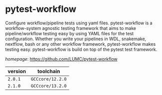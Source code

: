 # pytest-workflow

Configure workflow/pipeline tests using yaml files.  pytest-workflow is a workflow-system agnostic testing framework that aims to make pipeline/workflow testing easy by using YAML files for the test configuration. Whether you write your pipelines in WDL, snakemake, nextflow, bash or any other workflow framework, pytest-workflow makes testing easy. pytest-workflow is build on top of the pytest test framework.

*homepage*: <https://github.com/LUMC/pytest-workflow>

version | toolchain
--------|----------
``2.0.1`` | ``GCCcore/12.2.0``
``2.1.0`` | ``GCCcore/13.2.0``
